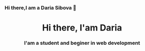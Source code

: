 ### Hi there,I am a Daria Sibova  👋

<div id = "header" align="center">
<h1>Hi there, I'am Daria</h1>
<h3> I'am a student and beginer in web development</h3>
</div>


<!--
**DariaSibova/DariaSibova** is a ✨ _special_ ✨ repository because its `README.md` (this file) appears on your GitHub profile.

Here are some ideas to get you started:

- 🔭 I’m currently working on ...
- 🌱 I’m currently learning ...
- 👯 I’m looking to collaborate on ...
- 🤔 I’m looking for help with ...
- 💬 Ask me about ...
- 📫 How to reach me: ...
- 😄 Pronouns: ...
- ⚡ Fun fact: ...
-->

